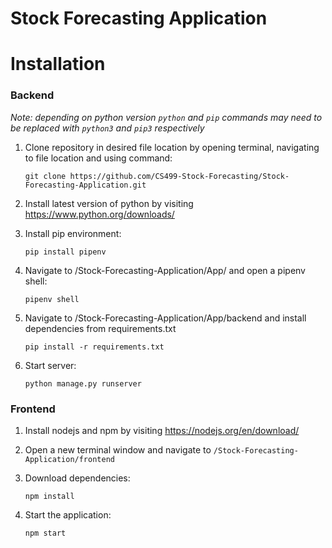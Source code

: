 # Stock Forecasting Application

# Installation

### Backend

_Note: depending on python version `python` and `pip` commands may need to be replaced with `python3` and `pip3` respectively_

1. Clone repository in desired file location by opening terminal, navigating to file location and using command:

    ```
    git clone https://github.com/CS499-Stock-Forecasting/Stock-Forecasting-Application.git
    ```

2. Install latest version of python by visiting https://www.python.org/downloads/

3. Install pip environment:

    ```
    pip install pipenv
    ```

4. Navigate to /Stock-Forecasting-Application/App/ and open a pipenv shell:

    ```
    pipenv shell
    ```

5. Navigate to /Stock-Forecasting-Application/App/backend and install dependencies from requirements.txt

    ```
    pip install -r requirements.txt
    ```

6. Start server:
    ```
    python manage.py runserver
    ```

### Frontend

1. Install nodejs and npm by visiting https://nodejs.org/en/download/

2. Open a new terminal window and navigate to `/Stock-Forecasting-Application/frontend`

3. Download dependencies:
    ```
    npm install
    ```
4. Start the application:
    ```
    npm start
    ```

